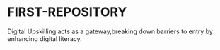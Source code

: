 # FIRST-REPOSITORY
Digital Upskilling acts as a gateway,breaking down barriers to entry by enhancing digital literacy.
